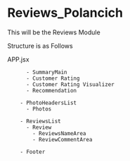# Reviews_Polancich
This will be the Reviews Module

Structure is as Follows

APP.jsx 
          
          - SummaryMain
          - Customer Rating
          - Customer Rating Visualizer
          - Recommendation
          
        - PhotoHeadersList
          - Photos
          
        - ReviewsList
          - Review
            - ReviewsNameArea
            - ReviewCommentArea
            
        - Footer
        
